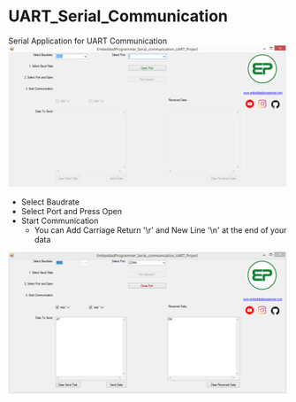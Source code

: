 # UART_Serial_Communication
Serial Application for UART Communication 
![Screenshot](1.png)

- Select Baudrate
- Select Port and Press Open
- Start Communication 
  - You can Add Carriage Return '\r' and New Line '\n' at the end of your data  

![Screenshot](2.png)
